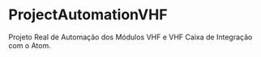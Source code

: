 # ProjectAutomationVHF
Projeto Real de Automação dos Módulos VHF e VHF Caixa de Integração com o Atom.
